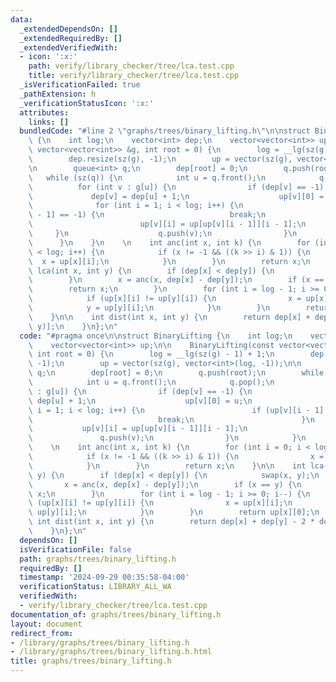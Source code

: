 ```yaml
---
data:
  _extendedDependsOn: []
  _extendedRequiredBy: []
  _extendedVerifiedWith:
  - icon: ':x:'
    path: verify/library_checker/tree/lca.test.cpp
    title: verify/library_checker/tree/lca.test.cpp
  _isVerificationFailed: true
  _pathExtension: h
  _verificationStatusIcon: ':x:'
  attributes:
    links: []
  bundledCode: "#line 2 \"graphs/trees/binary_lifting.h\"\n\nstruct BinaryLifting\
    \ {\n    int log;\n    vector<int> dep;\n    vector<vector<int>> up;\n\n    BinaryLifting(const\
    \ vector<vector<int>> &g, int root = 0) {\n        log = __lg(sz(g) - 1) + 1;\n\
    \        dep.resize(sz(g), -1);\n        up = vector(sz(g), vector<int>(log, -1));\n\
    \n        queue<int> q;\n        dep[root] = 0;\n        q.push(root);\n     \
    \   while (sz(q)) {\n            int u = q.front();\n            q.pop();\n  \
    \          for (int v : g[u]) {\n                if (dep[v] == -1) {\n       \
    \             dep[v] = dep[u] + 1;\n                    up[v][0] = u;\n      \
    \              for (int i = 1; i < log; i++) {\n                        if (up[v][i\
    \ - 1] == -1) {\n                            break;\n                        }\n\
    \                        up[v][i] = up[up[v][i - 1]][i - 1];\n               \
    \     }\n                    q.push(v);\n                }\n            }\n  \
    \      }\n    }\n    \n    int anc(int x, int k) {\n        for (int i = 0; i\
    \ < log; i++) {\n            if (x != -1 && ((k >> i) & 1)) {\n              \
    \  x = up[x][i];\n            }\n        }\n        return x;\n    }\n\n    int\
    \ lca(int x, int y) {\n        if (dep[x] < dep[y]) {\n            swap(x, y);\n\
    \        }\n        x = anc(x, dep[x] - dep[y]);\n        if (x == y) {\n    \
    \        return x;\n        }\n        for (int i = log - 1; i >= 0; i--) {\n\
    \            if (up[x][i] != up[y][i]) {\n                x = up[x][i];\n    \
    \            y = up[y][i];\n            }\n        }\n        return up[x][0];\n\
    \    }\n\n    int dist(int x, int y) {\n        return dep[x] + dep[y] - 2 * dep[lca(x,\
    \ y)];\n    }\n};\n"
  code: "#pragma once\n\nstruct BinaryLifting {\n    int log;\n    vector<int> dep;\n\
    \    vector<vector<int>> up;\n\n    BinaryLifting(const vector<vector<int>> &g,\
    \ int root = 0) {\n        log = __lg(sz(g) - 1) + 1;\n        dep.resize(sz(g),\
    \ -1);\n        up = vector(sz(g), vector<int>(log, -1));\n\n        queue<int>\
    \ q;\n        dep[root] = 0;\n        q.push(root);\n        while (sz(q)) {\n\
    \            int u = q.front();\n            q.pop();\n            for (int v\
    \ : g[u]) {\n                if (dep[v] == -1) {\n                    dep[v] =\
    \ dep[u] + 1;\n                    up[v][0] = u;\n                    for (int\
    \ i = 1; i < log; i++) {\n                        if (up[v][i - 1] == -1) {\n\
    \                            break;\n                        }\n             \
    \           up[v][i] = up[up[v][i - 1]][i - 1];\n                    }\n     \
    \               q.push(v);\n                }\n            }\n        }\n    }\n\
    \    \n    int anc(int x, int k) {\n        for (int i = 0; i < log; i++) {\n\
    \            if (x != -1 && ((k >> i) & 1)) {\n                x = up[x][i];\n\
    \            }\n        }\n        return x;\n    }\n\n    int lca(int x, int\
    \ y) {\n        if (dep[x] < dep[y]) {\n            swap(x, y);\n        }\n \
    \       x = anc(x, dep[x] - dep[y]);\n        if (x == y) {\n            return\
    \ x;\n        }\n        for (int i = log - 1; i >= 0; i--) {\n            if\
    \ (up[x][i] != up[y][i]) {\n                x = up[x][i];\n                y =\
    \ up[y][i];\n            }\n        }\n        return up[x][0];\n    }\n\n   \
    \ int dist(int x, int y) {\n        return dep[x] + dep[y] - 2 * dep[lca(x, y)];\n\
    \    }\n};\n"
  dependsOn: []
  isVerificationFile: false
  path: graphs/trees/binary_lifting.h
  requiredBy: []
  timestamp: '2024-09-29 00:35:58-04:00'
  verificationStatus: LIBRARY_ALL_WA
  verifiedWith:
  - verify/library_checker/tree/lca.test.cpp
documentation_of: graphs/trees/binary_lifting.h
layout: document
redirect_from:
- /library/graphs/trees/binary_lifting.h
- /library/graphs/trees/binary_lifting.h.html
title: graphs/trees/binary_lifting.h
---
```

